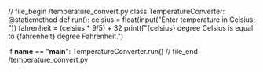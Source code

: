 // file_begin /temperature_convert.py
class TemperatureConverter:
    @staticmethod
    def run():
        celsius = float(input("Enter temperature in Celsius: "))
        fahrenheit = (celsius * 9/5) + 32
        print(f"{celsius} degree Celsius is equal to {fahrenheit} degree Fahrenheit.")

if __name__ == "__main__":
    TemperatureConverter.run()
// file_end /temperature_convert.py
